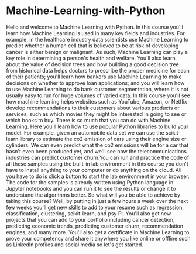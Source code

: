# Machine-Learning-with-Python

Hello and welcome to Machine Learning with Python. In this course you'll learn how Machine Learning is used in many key fields and industries. For example, in the healthcare industry data scientists use Machine Learning to predict whether a human cell that is believed to be at risk of developing cancer is either benign or malignant. As such, Machine Learning can play a key role in determining a person's health and welfare. You'll also learn about the value of decision trees and how building a good decision tree from historical data helps doctors to prescribe the proper medicine for each of their patients; you'll learn how bankers use Machine Learning to make decisions on whether to approve loan applications; and you will learn how to use Machine Learning to do bank customer segmentation, where it is not usually easy to run for huge volumes of varied data. In this course you'll see how machine learning helps websites such as YouTube, Amazon, or Netflix develop recommendations to their customers about various products or services, such as which movies they might be interested in going to see or which books to buy. There is so much that you can do with Machine Learning. Here you'll learn how to use popular Python libraries to build your model. For example, given an automobile data set we can use the scikit-learn library to estimate the co2 emission of cars using their engine size or cylinders. We can even predict what the co2 emissions will be for a car that hasn't even been produced yet, and we'll see how the telecommunications industries can predict customer churn.You can run and practice the code of all these samples using the built-in lab environment in this course you don't have to install anything to your computer or do anything on the cloud. All you have to do is click a button to start the lab environment in your browser. The code for the samples is already written using Python language in Jupyter notebooks and you can run it to see the results or change it to understand the algorithms better. So what will you be able to achieve by taking this course? Well, by putting in just a few hours a week over the next few weeks you'll get new skills to add to your resume such as regression, classification, clustering, scikit-learn, and psy PI. You'll also get new projects that you can add to your portfolio including cancer detection, predicting economic trends, predicting customer churn, recommendation engines, and many more. You'll also get a certificate in Machine Learning to prove your competency and share it anywhere you like online or offline such as LinkedIn profiles and social media so let's get started.
